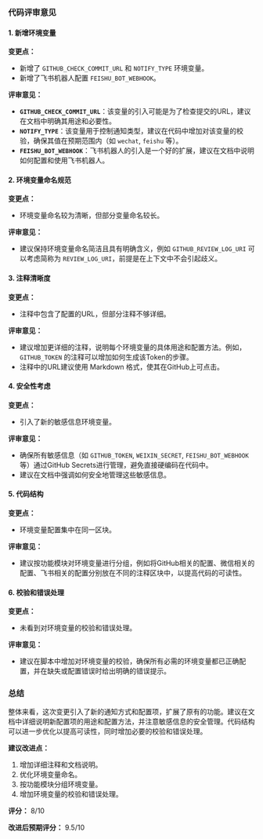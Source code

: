 ### 代码评审意见

#### 1. 新增环境变量
**变更点：**
- 新增了 `GITHUB_CHECK_COMMIT_URL` 和 `NOTIFY_TYPE` 环境变量。
- 新增了飞书机器人配置 `FEISHU_BOT_WEBHOOK`。

**评审意见：**
- **`GITHUB_CHECK_COMMIT_URL`**：该变量的引入可能是为了检查提交的URL，建议在文档中明确其用途和必要性。
- **`NOTIFY_TYPE`**：该变量用于控制通知类型，建议在代码中增加对该变量的校验，确保其值在预期范围内（如 `wechat`, `feishu` 等）。
- **`FEISHU_BOT_WEBHOOK`**：飞书机器人的引入是一个好的扩展，建议在文档中说明如何配置和使用飞书机器人。

#### 2. 环境变量命名规范
**变更点：**
- 环境变量命名较为清晰，但部分变量命名较长。

**评审意见：**
- 建议保持环境变量命名简洁且具有明确含义，例如 `GITHUB_REVIEW_LOG_URI` 可以考虑简称为 `REVIEW_LOG_URI`，前提是在上下文中不会引起歧义。

#### 3. 注释清晰度
**变更点：**
- 注释中包含了配置的URL，但部分注释不够详细。

**评审意见：**
- 建议增加更详细的注释，说明每个环境变量的具体用途和配置方法。例如，`GITHUB_TOKEN` 的注释可以增加如何生成该Token的步骤。
- 注释中的URL建议使用 Markdown 格式，使其在GitHub上可点击。

#### 4. 安全性考虑
**变更点：**
- 引入了新的敏感信息环境变量。

**评审意见：**
- 确保所有敏感信息（如 `GITHUB_TOKEN`, `WEIXIN_SECRET`, `FEISHU_BOT_WEBHOOK` 等）通过GitHub Secrets进行管理，避免直接硬编码在代码中。
- 建议在文档中强调如何安全地管理这些敏感信息。

#### 5. 代码结构
**变更点：**
- 环境变量配置集中在同一区块。

**评审意见：**
- 建议按功能模块对环境变量进行分组，例如将GitHub相关的配置、微信相关的配置、飞书相关的配置分别放在不同的注释区块中，以提高代码的可读性。

#### 6. 校验和错误处理
**变更点：**
- 未看到对环境变量的校验和错误处理。

**评审意见：**
- 建议在脚本中增加对环境变量的校验，确保所有必需的环境变量都已正确配置，并在缺失或配置错误时给出明确的错误提示。

### 总结
整体来看，这次变更引入了新的通知方式和配置项，扩展了原有的功能。建议在文档中详细说明新配置项的用途和配置方法，并注意敏感信息的安全管理。代码结构可以进一步优化以提高可读性，同时增加必要的校验和错误处理。

**建议改进点：**
1. 增加详细注释和文档说明。
2. 优化环境变量命名。
3. 按功能模块分组环境变量。
4. 增加环境变量的校验和错误处理。

**评分：** 8/10

**改进后预期评分：** 9.5/10